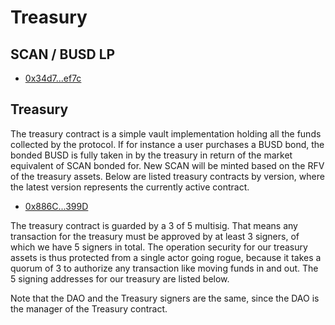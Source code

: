 # Treasury

## SCAN / BUSD LP

- [0x34d7...ef7c](https://bscscan.com/address/0xbD4e58e19c96CC9889375DC5A9Cc0309E430627D)

## Treasury

The treasury contract is a simple vault implementation holding all the funds
collected by the protocol. If for instance a user purchases a BUSD bond, the
bonded BUSD is fully taken in by the treasury in return of the market equivalent
of SCAN bonded for. New SCAN will be minted based on the RFV of the treasury
assets. Below are listed treasury contracts by version, where the latest version
represents the currently active contract.

- [0x886C...399D](https://bscscan.com/address/0xeeA3b1b175b9B18Abe2eb7Acd8C810468e0fF7B1)

The treasury contract is guarded by a 3 of 5 multisig. That means any
transaction for the treasury must be approved by at least 3 signers, of which we
have 5 signers in total. The operation security for our treasury assets is thus
protected from a single actor going rogue, because it takes a quorum of 3 to
authorize any transaction like moving funds in and out. The 5 signing addresses
for our treasury are listed below.

Note that the DAO and the Treasury signers are the same, since the DAO is the
manager of the Treasury contract.
